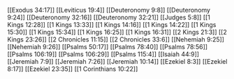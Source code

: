 [[Exodus 34:17]]
[[Leviticus 19:4]]
[[Deuteronomy 9:8]]
[[Deuteronomy 9:24]]
[[Deuteronomy 32:16]]
[[Deuteronomy 32:21]]
[[Judges 5:8]]
[[1 Kings 12:28]]
[[1 Kings 13:33]]
[[1 Kings 14:16]]
[[1 Kings 14:22]]
[[1 Kings 15:30]]
[[1 Kings 15:34]]
[[1 Kings 16:25]]
[[1 Kings 16:31]]
[[2 Kings 21:3]]
[[2 Kings 23:26]]
[[2 Chronicles 11:15]]
[[2 Chronicles 33:6]]
[[Nehemiah 9:25]]
[[Nehemiah 9:26]]
[[Psalms 50:17]]
[[Psalms 78:40]]
[[Psalms 78:56]]
[[Psalms 106:19]]
[[Psalms 106:29]]
[[Psalms 115:4]]
[[Isaiah 44:9]]
[[Jeremiah 7:9]]
[[Jeremiah 7:26]]
[[Jeremiah 10:14]]
[[Ezekiel 8:3]]
[[Ezekiel 8:17]]
[[Ezekiel 23:35]]
[[1 Corinthians 10:22]]
